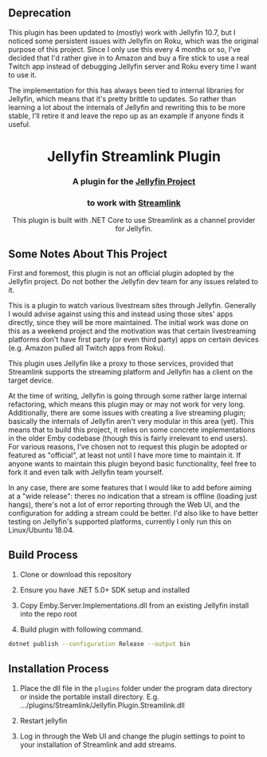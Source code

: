 ## Deprecation

This plugin has been updated to (mostly) work with Jellyfin 10.7, but I noticed some persistent issues with Jellyfin on Roku, which was the original purpose of this project. Since I only use this every 4 months or so, I've decided that I'd rather give in to Amazon and buy a fire stick to use a real Twitch app instead of debugging Jellyfin server and Roku every time I want to use it.

The implementation for this has always been tied to internal libraries for Jellyfin, which means that it's pretty brittle to updates. So rather than learning a lot about the internals of Jellyfin and rewriting this to be more stable, I'll retire it and leave the repo up as an example if anyone finds it useful.

<h1 align="center">Jellyfin Streamlink Plugin</h1>
<h3 align="center">A plugin for the <a href="https://jellyfin.media">Jellyfin Project</a></h3>
<h3 align="center">to work with <a href="https://streamlink.github.io">Streamlink</a></h3>

<p align="center">
This plugin is built with .NET Core to use Streamlink as a channel provider for Jellyfin.
</p>

## Some Notes About This Project

First and foremost, this plugin is not an official plugin adopted by the Jellyfin project. Do not bother the Jellyfin dev team for any issues related to it.

This is a plugin to watch various livestream sites through Jellyfin. Generally I would advise against using this and instead using those sites' apps directly, since they will be more maintained. The initial work was done on this as a weekend project and the motivation was that certain livestreaming platforms don't have first party (or even third party) apps on certain devices (e.g. Amazon pulled all Twitch apps from Roku).

This plugin uses Jellyfin like a proxy to those services, provided that Streamlink supports the streaming platform and Jellyfin has a client on the target device.

At the time of writing, Jellyfin is going through some rather large internal refactoring, which means this plugin may or may not work for very long. Additionally, there are some issues with creating a live streaming plugin; basically the internals of Jellyfin aren't very modular in this area (yet). This means that to build this project, it relies on some concrete implementations in the older Emby codebase (though this is fairly irrelevant to end users). For various reasons, I've chosen not to request this plugin be adopted or featured as "official", at least not until I have more time to maintain it. If anyone wants to maintain this plugin beyond basic functionality, feel free to fork it and even talk with Jellyfin team yourself.

In any case, there are some features that I would like to add before aiming at a "wide release": theres no indication that a stream is offline (loading just hangs), there's not a lot of error reporting through the Web UI, and the configuration for adding a stream could be better. I'd also like to have better testing on Jellyfin's supported platforms, currently I only run this on Linux/Ubuntu 18.04.


## Build Process

1. Clone or download this repository

2. Ensure you have .NET 5.0+ SDK setup and installed

3. Copy Emby.Server.Implementations.dll from an existing Jellyfin install into the repo root

4. Build plugin with following command.

```sh
dotnet publish --configuration Release --output bin
```

## Installation Process

1. Place the dll file in the `plugins` folder under the program data directory or inside the portable install directory. E.g. .../plugins/Streamlink/Jellyfin.Plugin.Streamlink.dll

2. Restart jellyfin

3. Log in through the Web UI and change the plugin settings to point to your installation of Streamlink and add streams.

